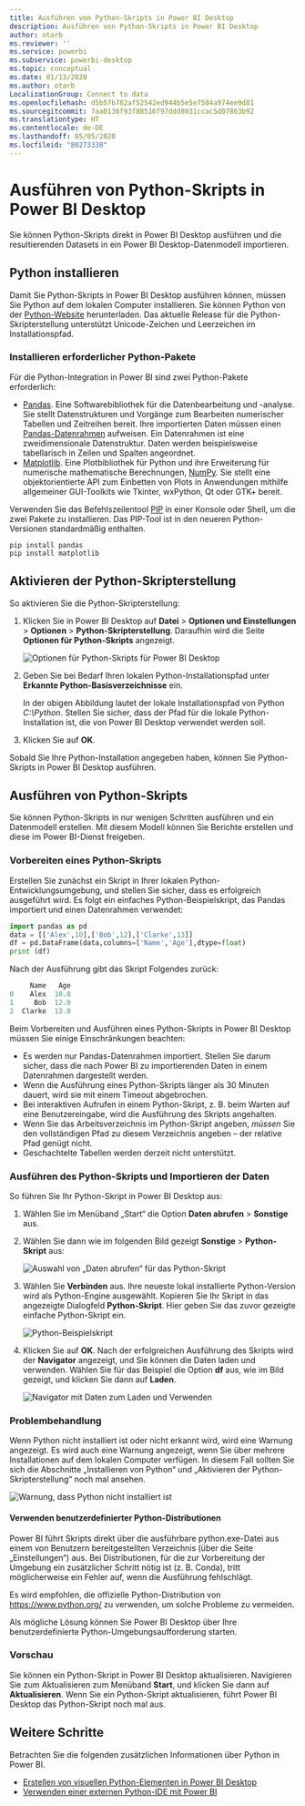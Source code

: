 ```yaml
---
title: Ausführen von Python-Skripts in Power BI Desktop
description: Ausführen von Python-Skripts in Power BI Desktop
author: otarb
ms.reviewer: ''
ms.service: powerbi
ms.subservice: powerbi-desktop
ms.topic: conceptual
ms.date: 01/13/2020
ms.author: otarb
LocalizationGroup: Connect to data
ms.openlocfilehash: d5b57b782af52542ed944b5e5e7504a974ee9d81
ms.sourcegitcommit: 7aa0136f93f88516f97ddd8031ccac5d07863b92
ms.translationtype: HT
ms.contentlocale: de-DE
ms.lasthandoff: 05/05/2020
ms.locfileid: "80273338"
---
```

# <a name="run-python-scripts-in-power-bi-desktop"></a>Ausführen von Python-Skripts in Power BI Desktop

Sie können Python-Skripts direkt in Power BI Desktop ausführen und die resultierenden Datasets in ein Power BI Desktop-Datenmodell importieren.

## <a name="install-python"></a>Python installieren

Damit Sie Python-Skripts in Power BI Desktop ausführen können, müssen Sie Python auf dem lokalen Computer installieren. Sie können Python von der [Python-Website](https://www.python.org/) herunterladen. Das aktuelle Release für die Python-Skripterstellung unterstützt Unicode-Zeichen und Leerzeichen im Installationspfad.

### <a name="install-required-python-packages"></a>Installieren erforderlicher Python-Pakete

Für die Python-Integration in Power BI sind zwei Python-Pakete erforderlich:

* [Pandas](https://pandas.pydata.org/). Eine Softwarebibliothek für die Datenbearbeitung und -analyse. Sie stellt Datenstrukturen und Vorgänge zum Bearbeiten numerischer Tabellen und Zeitreihen bereit. Ihre importierten Daten müssen einen [Pandas-Datenrahmen](https://www.tutorialspoint.com/python_pandas/python_pandas_dataframe.htm) aufweisen. Ein Datenrahmen ist eine zweidimensionale Datenstruktur. Daten werden beispielsweise tabellarisch in Zeilen und Spalten angeordnet.
* [Matplotlib](https://matplotlib.org/). Eine Plotbibliothek für Python und ihre Erweiterung für numerische mathematische Berechnungen, [NumPy](https://www.numpy.org/). Sie stellt eine objektorientierte API zum Einbetten von Plots in Anwendungen mithilfe allgemeiner GUI-Toolkits wie Tkinter, wxPython, Qt oder GTK+ bereit.

Verwenden Sie das Befehlszeilentool [PIP](https://pip.pypa.io/en/stable/) in einer Konsole oder Shell, um die zwei Pakete zu installieren. Das PIP-Tool ist in den neueren Python-Versionen standardmäßig enthalten.

```CMD
pip install pandas
pip install matplotlib
```

## <a name="enable-python-scripting"></a>Aktivieren der Python-Skripterstellung

So aktivieren Sie die Python-Skripterstellung:

1. Klicken Sie in Power BI Desktop auf **Datei** > **Optionen und Einstellungen** > **Optionen** > **Python-Skripterstellung**. Daraufhin wird die Seite **Optionen für Python-Skripts** angezeigt.

   ![Optionen für Python-Skripts für Power BI Desktop](media/desktop-python-scripts/python-scripts-7.png)

1. Geben Sie bei Bedarf Ihren lokalen Python-Installationspfad unter **Erkannte Python-Basisverzeichnisse** ein.

   In der obigen Abbildung lautet der lokale Installationspfad von Python *C:\Python*. Stellen Sie sicher, dass der Pfad für die lokale Python-Installation ist, die von Power BI Desktop verwendet werden soll.

1. Klicken Sie auf **OK**.

Sobald Sie Ihre Python-Installation angegeben haben, können Sie Python-Skripts in Power BI Desktop ausführen.

## <a name="run-python-scripts"></a>Ausführen von Python-Skripts

Sie können Python-Skripts in nur wenigen Schritten ausführen und ein Datenmodell erstellen. Mit diesem Modell können Sie Berichte erstellen und diese im Power BI-Dienst freigeben.

### <a name="prepare-a-python-script"></a>Vorbereiten eines Python-Skripts

Erstellen Sie zunächst ein Skript in Ihrer lokalen Python-Entwicklungsumgebung, und stellen Sie sicher, dass es erfolgreich ausgeführt wird. Es folgt ein einfaches Python-Beispielskript, das Pandas importiert und einen Datenrahmen verwendet:

```python
import pandas as pd
data = [['Alex',10],['Bob',12],['Clarke',13]]
df = pd.DataFrame(data,columns=['Name','Age'],dtype=float)
print (df)
```

Nach der Ausführung gibt das Skript Folgendes zurück:

```python
     Name   Age
0    Alex  10.0
1     Bob  12.0
2  Clarke  13.0
```

Beim Vorbereiten und Ausführen eines Python-Skripts in Power BI Desktop müssen Sie einige Einschränkungen beachten:

* Es werden nur Pandas-Datenrahmen importiert. Stellen Sie darum sicher, dass die nach Power BI zu importierenden Daten in einem Datenrahmen dargestellt werden.
* Wenn die Ausführung eines Python-Skripts länger als 30 Minuten dauert, wird sie mit einem Timeout abgebrochen.
* Bei interaktiven Aufrufen in einem Python-Skript, z. B. beim Warten auf eine Benutzereingabe, wird die Ausführung des Skripts angehalten.
* Wenn Sie das Arbeitsverzeichnis im Python-Skript angeben, *müssen* Sie den vollständigen Pfad zu diesem Verzeichnis angeben – der relative Pfad genügt nicht.
* Geschachtelte Tabellen werden derzeit nicht unterstützt.

### <a name="run-your-python-script-and-import-data"></a>Ausführen des Python-Skripts und Importieren der Daten

So führen Sie Ihr Python-Skript in Power BI Desktop aus:

1. Wählen Sie im Menüband „Start“ die Option **Daten abrufen** > **Sonstige** aus.

1. Wählen Sie dann wie im folgenden Bild gezeigt **Sonstige** > **Python-Skript** aus:

   ![Auswahl von „Daten abrufen“ für das Python-Skript](media/desktop-python-scripts/python-scripts-1.png)

1. Wählen Sie **Verbinden** aus. Ihre neueste lokal installierte Python-Version wird als Python-Engine ausgewählt. Kopieren Sie Ihr Skript in das angezeigte Dialogfeld **Python-Skript**. Hier geben Sie das zuvor gezeigte einfache Python-Skript ein.

   ![Python-Beispielskript](media/desktop-python-scripts/python-scripts-6.png)

1. Klicken Sie auf **OK**. Nach der erfolgreichen Ausführung des Skripts wird der **Navigator** angezeigt, und Sie können die Daten laden und verwenden. Wählen Sie für das Beispiel die Option **df** aus, wie im Bild gezeigt, und klicken Sie dann auf **Laden**.

   ![Navigator mit Daten zum Laden und Verwenden](media/desktop-python-scripts/python-scripts-5.png) 

### <a name="troubleshooting"></a>Problembehandlung

Wenn Python nicht installiert ist oder nicht erkannt wird, wird eine Warnung angezeigt. Es wird auch eine Warnung angezeigt, wenn Sie über mehrere Installationen auf dem lokalen Computer verfügen. In diesem Fall sollten Sie sich die Abschnitte „Installieren von Python“ und „Aktivieren der Python-Skripterstellung“ noch mal ansehen.

![Warnung, dass Python nicht installiert ist](media/desktop-python-scripts/python-scripts-3.png)

#### <a name="using-custom-python-distributions"></a>Verwenden benutzerdefinierter Python-Distributionen

Power BI führt Skripts direkt über die ausführbare python.exe-Datei aus einem von Benutzern bereitgestellten Verzeichnis (über die Seite „Einstellungen“) aus. Bei Distributionen, für die zur Vorbereitung der Umgebung ein zusätzlicher Schritt nötig ist (z. B. Conda), tritt möglicherweise ein Fehler auf, wenn die Ausführung fehlschlägt.

Es wird empfohlen, die offizielle Python-Distribution von https://www.python.org/ zu verwenden, um solche Probleme zu vermeiden.

Als mögliche Lösung können Sie Power BI Desktop über Ihre benutzerdefinierte Python-Umgebungsaufforderung starten.

### <a name="refresh"></a>Vorschau

Sie können ein Python-Skript in Power BI Desktop aktualisieren. Navigieren Sie zum Aktualisieren zum Menüband **Start**, und klicken Sie dann auf **Aktualisieren**. Wenn Sie ein Python-Skript aktualisieren, führt Power BI Desktop das Python-Skript noch mal aus.

## <a name="next-steps"></a>Weitere Schritte

Betrachten Sie die folgenden zusätzlichen Informationen über Python in Power BI.

* [Erstellen von visuellen Python-Elementen in Power BI Desktop](desktop-python-visuals.md)
* [Verwenden einer externen Python-IDE mit Power BI](desktop-python-ide.md)
